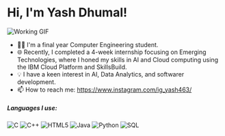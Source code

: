 # Hi, I'm Yash Dhumal!

![Working GIF](https://media.giphy.com/media/L8K62iTDkzGX6/giphy.gif)

- 👨‍🎓 I'm a final year Computer Engineering student.
- 🌐 Recently, I completed a 4-week internship focusing on Emerging Technologies, where I honed my skills in AI and Cloud computing using the IBM Cloud Platform and SkillsBuild.
- 💡 I have a keen interest in AI, Data Analytics, and softwarer development.
- 📫 How to reach me: https://www.instagram.com/ig_yash463/


##### Languages I use:

![C](https://img.shields.io/badge/-C-000000?style=flat&logo=c)
![C++](https://img.shields.io/badge/-C++-000000?style=flat&logo=c%2B%2B)
![HTML5](https://img.shields.io/badge/-HTML5-000000?style=flat&logo=html5)
![Java](https://img.shields.io/badge/-Java-000000?style=flat&logo=java)
![Python](https://img.shields.io/badge/-Python-000000?style=flat&logo=python)
![SQL](https://img.shields.io/badge/-SQL-000000?style=flat&logo=postgresql)


